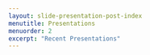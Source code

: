 ```yaml
---
layout: slide-presentation-post-index
menutitle: Presentations
menuorder: 2
excerpt: "Recent Presentations"
---
```

